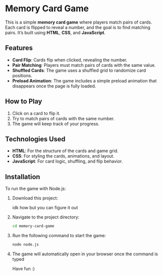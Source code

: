 # Memory Card Game

This is a simple **memory card game** where players match pairs of cards. Each card is flipped to reveal a number, and the goal is to find matching pairs. It’s built using **HTML**, **CSS**, and **JavaScript**.

## Features
- **Card Flip**: Cards flip when clicked, revealing the number.
- **Pair Matching**: Players must match pairs of cards with the same value.
- **Shuffled Cards**: The game uses a shuffled grid to randomize card positions.
- **Preload Animation**: The game includes a simple preload animation that disappears once the page is fully loaded.

## How to Play
1. Click on a card to flip it.
2. Try to match pairs of cards with the same number.
3. The game will keep track of your progress.

## Technologies Used
- **HTML**: For the structure of the cards and game grid.
- **CSS**: For styling the cards, animations, and layout.
- **JavaScript**: For card logic, shuffling, and flip behavior.

## Installation

To run the game with Node.js:

1. Download this project:
   
   idk how but you can figure it out

3. Navigate to the project directory:
    ```bash
    cd memory-card-game
    ```

4. Run the following command to start the game:
    ```bash
    node node.js
    ```

5. The game will automatically open in your browser once the command is typed

   Have fun :)
